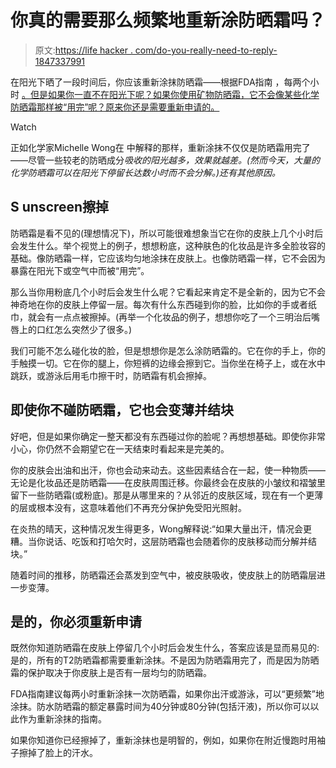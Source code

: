 # 你真的需要那么频繁地重新涂防晒霜吗？

> 原文:[https://life hacker . com/do-you-really-need-to-reply-1847337991](https://lifehacker.com/do-you-really-need-to-reapply-sunscreen-that-often-1847337991)

在阳光下晒了一段时间后，你应该重新涂抹防晒霜——根据FDA指南 ，每两个小时 [。但是如果你一直不在阳光下呢？如果你使用矿物防晒霜，它不会像某些化学防晒霜那样被“用完”呢？原来你还是需要重新申请的。](https://www.fda.gov/drugs/understanding-over-counter-medicines/sunscreen-how-help-protect-your-skin-sun) 

Watch

正如化学家Michelle Wong在 中解释的那样，重新涂抹不仅仅是防晒霜用完了——尽管一些较老的防晒成分*吸收的阳光越多，效果就越差。(然而今天，大量的化学防晒霜可以在阳光下停留长达数小时而不会分解。)还有其他原因。*

## S unscreen擦掉

防晒霜是看不见的(理想情况下)，所以可能很难想象当它在你的皮肤上几个小时后会发生什么。举个视觉上的例子，想想粉底，这种肤色的化妆品是许多全脸妆容的基础。像防晒霜一样，它应该均匀地涂抹在皮肤上。也像防晒霜一样，它不会因为暴露在阳光下或空气中而被“用完”。

那么当你用粉底几个小时后会发生什么呢？它看起来肯定不是全新的，因为它不会神奇地在你的皮肤上停留一层。每次有什么东西碰到你的脸，比如你的手或者纸巾，就会有一点点被擦掉。(再举一个化妆品的例子，想想你吃了一个三明治后嘴唇上的口红怎么突然少了很多。)

我们可能不怎么碰化妆的脸，但是想想你是怎么涂防晒霜的。它在你的手上，你的手触摸一切。它在你的腿上，你短裤的边缘会擦到它。当你坐在椅子上，或在水中跳跃，或游泳后用毛巾擦干时，防晒霜有机会擦掉。

## 即使你不碰防晒霜，它也会变薄并结块

好吧，但是如果你确定一整天都没有东西碰过你的脸呢？再想想基础。即使你非常小心，你仍然不会期望它在一天结束时看起来是完美的。

你的皮肤会出油和出汗，你也会动来动去。这些因素结合在一起，使一种物质——无论是化妆品还是防晒霜——在皮肤周围迁移。你最终会在皮肤的小皱纹和褶皱里留下一些防晒霜(或粉底)。那是从哪里来的？从邻近的皮肤区域，现在有一个更薄的层或根本没有，这意味着他们不再充分保护免受阳光照射。

在炎热的晴天，这种情况发生得更多，Wong解释说:“如果大量出汗，情况会更糟。当你说话、吃饭和打哈欠时，这层防晒霜也会随着你的皮肤移动而分解并结块。”

随着时间的推移，防晒霜还会蒸发到空气中，被皮肤吸收，使皮肤上的防晒霜层进一步变薄。

## 是的，你必须重新申请

既然你知道防晒霜在皮肤上停留几个小时后会发生什么，答案应该是显而易见的:是的，所有的T2防晒霜都需要重新涂抹。不是因为防晒霜用完了，而是因为防晒霜的保护取决于你皮肤上是否有一层均匀的防晒霜。

FDA指南建议每两小时重新涂抹一次防晒霜，如果你出汗或游泳，可以“更频繁”地涂抹。防水防晒霜的额定暴露时间为40分钟或80分钟(包括汗液)，所以你可以以此作为重新涂抹的指南。

如果你知道你已经擦掉了，重新涂抹也是明智的，例如，如果你在附近慢跑时用袖子擦掉了脸上的汗水。